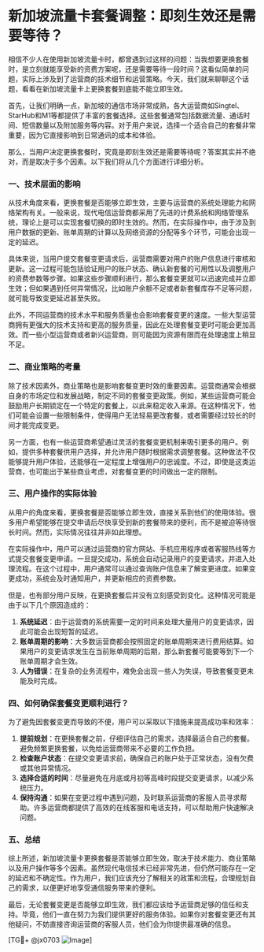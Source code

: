 # 新加坡流量卡套餐调整：即刻生效还是需要等待？

相信不少人在使用新加坡流量卡时，都曾遇到过这样的问题：当我想要更换套餐时，是立刻就能享受新的资费方案呢，还是需要等待一段时间？这看似简单的问题，实际上涉及到了运营商的技术细节和运营策略。今天，我们就来聊聊这个话题，看看在新加坡流量卡上更换套餐到底能不能立即生效。

首先，让我们明确一点，新加坡的通信市场非常成熟，各大运营商如Singtel、StarHub和M1等都提供了丰富的套餐选择。这些套餐通常包括数据流量、通话时间、短信数量以及附加服务等内容。对于用户来说，选择一个适合自己的套餐非常重要，因为它直接影响到日常通讯的成本和体验。

那么，当用户决定更换套餐时，究竟是即刻生效还是需要等待呢？答案其实并不绝对，而是取决于多个因素。以下我们将从几个方面进行详细分析。

### 一、技术层面的影响

从技术角度来看，更换套餐是否能够立即生效，主要与运营商的系统处理能力和网络架构有关。一般来说，现代电信运营商都采用了先进的计费系统和网络管理系统，理论上是可以实现套餐切换的即时生效的。然而，在实际操作中，由于涉及到用户数据的更新、账单周期的计算以及网络资源的分配等多个环节，可能会出现一定的延迟。

具体来说，当用户提交套餐变更请求后，运营商需要对用户的账户信息进行审核和更新。这一过程可能包括验证用户的账户状态、确认新套餐的可用性以及调整用户的资费参数等步骤。如果这些步骤顺利进行，那么套餐变更就可以迅速完成并立即生效；但如果遇到任何异常情况，比如账户余额不足或者新套餐库存不足等问题，就可能导致变更延迟甚至失败。

此外，不同运营商的技术水平和服务质量也会影响套餐变更的速度。一些大型运营商拥有更强大的技术支持和更高的服务质量，因此在处理套餐变更时可能会更加高效。而一些小型运营商或者新兴运营商，则可能因为资源有限而在处理速度上稍显不足。

### 二、商业策略的考量

除了技术因素外，商业策略也是影响套餐变更时效的重要因素。运营商通常会根据自身的市场定位和发展战略，制定不同的套餐变更政策。例如，某些运营商可能会鼓励用户长期锁定在一个特定的套餐上，以此来稳定收入来源。在这种情况下，他们可能会设置一些限制条件，使得用户无法轻易更改套餐，或者需要经过较长的时间才能完成变更。

另一方面，也有一些运营商希望通过灵活的套餐变更机制来吸引更多的用户。例如，提供多种套餐供用户选择，并允许用户随时根据需求调整套餐。这种做法不仅能够提升用户体验，还能够在一定程度上增强用户的忠诚度。不过，即使是这类运营商，也可能出于某些商业考虑，对套餐变更的时间做出一定的限制。

### 三、用户操作的实际体验

从用户的角度来看，更换套餐是否能够立即生效，直接关系到他们的使用体验。很多用户希望能够在提交申请后尽快享受到新的套餐带来的便利，而不是被迫等待很长时间。然而，实际情况往往并非如此理想。

在实际操作中，用户可以通过运营商的官方网站、手机应用程序或者客服热线等方式提交套餐变更申请。一旦提交成功，系统会自动记录用户的变更请求，并进入处理流程。在这个过程中，用户通常可以通过查询账户信息来了解变更进度。如果变更成功，系统会及时通知用户，并更新相应的资费参数。

但是，也有部分用户反映，在更换套餐后并没有立刻感受到变化。这种情况可能是由于以下几个原因造成的：

1. **系统延迟**：由于运营商的系统需要一定的时间来处理大量用户的变更请求，因此可能会出现短暂的延迟。
2. **账单周期的影响**：大多数运营商都会按照固定的账单周期来进行费用结算。如果用户的变更请求发生在当前账单周期的后期，那么新套餐可能要等到下一个账单周期才会生效。
3. **人为错误**：在复杂的业务流程中，难免会出现一些人为失误，导致套餐变更未能及时完成。

### 四、如何确保套餐变更顺利进行？

为了避免因套餐变更而导致的不便，用户可以采取以下措施来提高成功率和效率：

1. **提前规划**：在更换套餐之前，仔细评估自己的需求，选择最适合自己的套餐。避免频繁更换套餐，以免给运营商带来不必要的工作负担。
2. **检查账户状态**：在提交变更请求前，确保自己的账户处于正常状态，没有欠费或其他异常情况。
3. **选择合适的时间**：尽量避免在月底或月初等高峰时段提交变更请求，以减少系统压力。
4. **保持沟通**：如果在变更过程中遇到问题，及时联系运营商的客服人员寻求帮助。许多运营商都提供了高效的在线客服和电话支持，可以帮助用户快速解决问题。

### 五、总结

综上所述，新加坡流量卡更换套餐是否能够立即生效，取决于技术能力、商业策略以及用户操作等多个因素。虽然现代电信技术已经非常先进，但仍然可能存在一定的延迟和不确定性。作为用户，我们应该充分了解相关的政策和流程，合理规划自己的需求，以便更好地享受通信服务带来的便利。

最后，无论套餐变更是否能够立即生效，我们都应该给予运营商足够的信任和支持。毕竟，他们一直在努力为我们提供更好的服务体验。如果你对套餐变更还有其他疑问，不妨直接咨询运营商的客服人员，他们会为你提供最准确的信息。

[TG💪+ @jx0703 ![Image](https://github.com/user-attachments/assets/dbca1d08-cadb-493c-b0ec-ad6f7a83f270)]